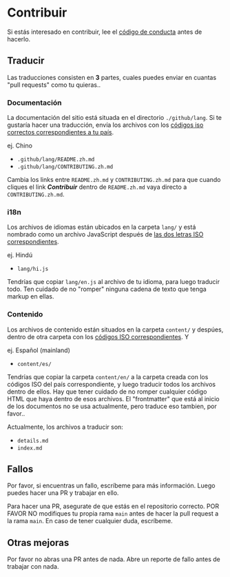 # Contribuir

Si estás interesado en contribuir, lee el [código de conducta](./CODE_OF_CONDUCT.md) antes de hacerlo.

## Traducir

Las traducciones consisten en **3** partes, cuales puedes enviar en cuantas "pull requests" como tu quieras..

### Documentación

La documentación del sitio está situada en el directorio `./github/lang`. Si te gustaría hacer una traducción, envía los archivos con los [códigos iso correctos correspondientes a tu país](https://en.wikipedia.org/wiki/List_of_ISO_639-1_codes).

ej. Chino

- `.github/lang/README.zh.md`
- `.github/lang/CONTRIBUTING.zh.md`

Cambia los links entre `README.zh.md` y `CONTRIBUTING.zh.md` para que cuando cliques el link ***Contribuir*** dentro de `README.zh.md` vaya directo a `CONTRIBUTING.zh.md`.

### i18n

Los archivos de idiomas están ubicados en la carpeta `lang/` y está nombrado como un archivo JavaScript después de [las dos letras ISO correspondientes](https://en.wikipedia.org/wiki/List_of_ISO_639-1_codes).

ej. Hindú

- `lang/hi.js`

Tendrías que copiar `lang/en.js` al archivo de tu idioma, para luego traducir todo. Ten cuidado de no "romper" ninguna cadena de texto que tenga markup en ellas.

### Contenido

Los archivos de contenido están situados en la carpeta `content/` y despúes, dentro de otra carpeta con los [códigos ISO correspondientes](https://en.wikipedia.org/wiki/List_of_ISO_639-1_codes). Y

ej. Español (mainland)

- `content/es/`

Tendrías que copiar la carpeta `content/en/` a la carpeta creada con los códigos ISO del país correspondiente, y luego traducir todos los archivos dentro de ellos. Hay que tener cuidado de no romper cualquier código HTML que haya dentro de esos archivos. El "frontmatter" que está al inicio de los documentos no se usa actualmente, pero traduce eso tambien, por favor..

Actualmente, los archivos a traducir son:

- `details.md`
- `index.md`

## Fallos

Por favor, si encuentras un fallo, escríbeme para más información. Luego puedes hacer una PR y trabajar en ello.

Para hacer una PR, asegurate de que estás en el repositorio correcto. POR FAVOR NO modifiques tu propia rama `main` antes de hacer la pull request a la rama `main`. En caso de tener cualquier duda, escríbeme.

## Otras mejoras

Por favor no abras una PR antes de nada. Abre un reporte de fallo antes de trabajar con nada.